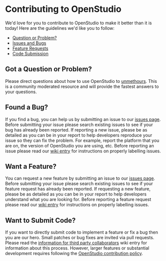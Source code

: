 # Contributing to OpenStudio

We'd love for you to contribute to OpenStudio to make it better than it is today! Here are the guidelines we'd like you to follow:

 - [Question or Problem?](#question)
 - [Issues and Bugs](#issue)
 - [Feature Requests](#feature)
 - [Code Submission](#submit)
 
## <a name="question"></a> Got a Question or Problem?

Please direct questions about how to use OpenStudio to [unmethours](https://unmethours.com).  This is a community moderated resource and will provide the fastest answers to your questions.

## <a name="issue"></a> Found a Bug?
If you find a bug, you can help us by submitting an issue to our [issues page](https://github.com/NREL/OpenStudio-PAT/issues). Before submitting your issue please search existing issues to see if your bug has already been reported.  If reporting a new issue, please be as detailed as you can be in your report to help developers reproduce your issue so they can fix the problem.  For example, report the platform that you are on, the version of OpenStudio you are using, etc. Before reporting an issue please read our [wiki entry](https://github.com/NREL/OpenStudio/wiki/Issue-Prioritization) for instructions on properly labelling issues.

## <a name="feature"></a> Want a Feature?
You can request a new feature by submitting an issue to our [issues page](https://github.com/NREL/OpenStudio-PAT/issues).  Before submitting your issue please search existing issues to see if your feature request has already been reported.  If requesting a new feature, please be as detailed as you can be in your report to help developers understand what you are looking for. Before reporting a feature request please read our [wiki entry](https://github.com/NREL/OpenStudio/wiki/Issue-Prioritization) for instructions on properly labelling issues.

## <a name="submit"></a> Want to Submit Code?
If you want to directly submit code to implement a feature or fix a bug then you are our hero.  Small patches or bug fixes are invited via pull requests.  Please read the [information for third party collaborators](https://github.com/NREL/OpenStudio/wiki/Information-for-Third-Party-Collaborators) wiki entry for information about this process. However, larger features or substantial development requires following the [OpenStudio contribution policy](https://www.openstudio.net/openstudio-contribution-policy).